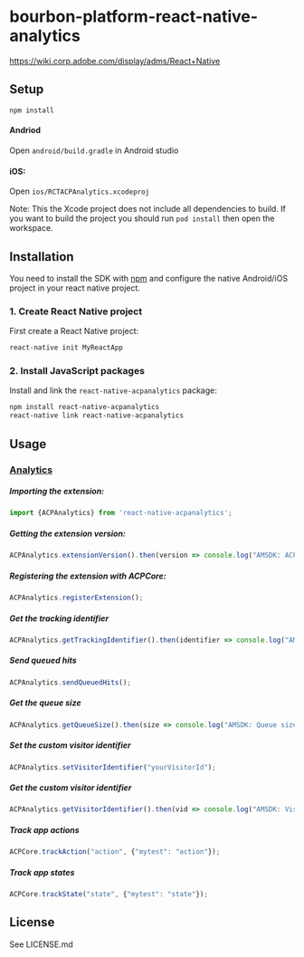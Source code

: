 
# bourbon-platform-react-native-analytics

https://wiki.corp.adobe.com/display/adms/React+Native


## Setup

`npm install`

#### Andriod

Open `android/build.gradle` in Android studio

#### iOS:

Open `ios/RCTACPAnalytics.xcodeproj`

Note: This the Xcode project does not include all dependencies to build. If you want to build the project you should run `pod install` then open the workspace.


## Installation

You need to install the SDK with [npm](https://www.npmjs.com/) and configure the native Android/iOS project in your react native project.

### 1. Create React Native project

First create a React Native project:

```bash
react-native init MyReactApp
```

### 2. Install JavaScript packages

Install and link the `react-native-acpanalytics` package:

```bash
npm install react-native-acpanalytics
react-native link react-native-acpanalytics
```

## Usage

### [Analytics](https://aep-sdks.gitbook.io/docs/using-mobile-extensions/mobile-core)

##### Importing the extension:
```javascript
import {ACPAnalytics} from 'react-native-acpanalytics';
```

##### Getting the extension version:

```javascript
ACPAnalytics.extensionVersion().then(version => console.log("AMSDK: ACPAnalytics version: " + version));
```

##### Registering the extension with ACPCore:

```javascript
ACPAnalytics.registerExtension();
```

##### Get the tracking identifier

```javascript
ACPAnalytics.getTrackingIdentifier().then(identifier => console.log("AMSDK: Tracking identifier: " + identifier));
```
##### Send queued hits

```javascript
ACPAnalytics.sendQueuedHits();
```

##### Get the queue size

```javascript
ACPAnalytics.getQueueSize().then(size => console.log("AMSDK: Queue size: " + size));
```

##### Set the custom visitor identifier

```javascript
ACPAnalytics.setVisitorIdentifier("yourVisitorId");
```

##### Get the custom visitor identifier

```javascript
ACPAnalytics.getVisitorIdentifier().then(vid => console.log("AMSDK: Visitor identifier: " + vid));
```

##### Track app actions

```javascript
ACPCore.trackAction("action", {"mytest": "action"});
```

##### Track app states

```javascript
ACPCore.trackState("state", {"mytest": "state"});
```

## License

See LICENSE.md
